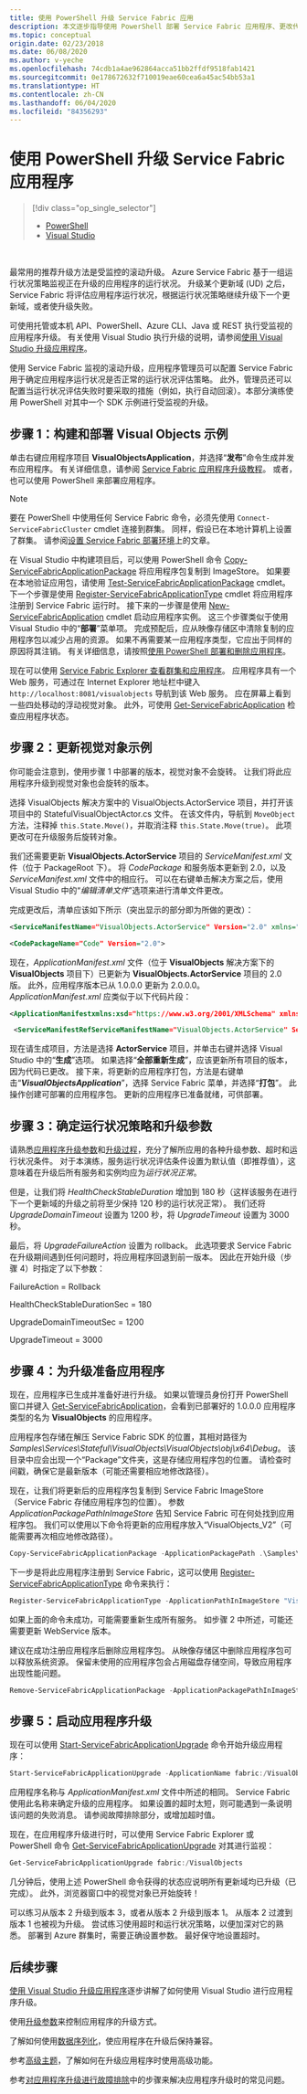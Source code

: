 ```yaml
---
title: 使用 PowerShell 升级 Service Fabric 应用
description: 本文逐步指导使用 PowerShell 部署 Service Fabric 应用程序、更改代码以及推出升级版本。
ms.topic: conceptual
origin.date: 02/23/2018
ms.date: 06/08/2020
ms.author: v-yeche
ms.openlocfilehash: 74cdb1a4ae962864acca51bb2ffdf9518fab1421
ms.sourcegitcommit: 0e178672632f710019eae60cea6a45ac54bb53a1
ms.translationtype: HT
ms.contentlocale: zh-CN
ms.lasthandoff: 06/04/2020
ms.locfileid: "84356293"
---
```

# <a name="service-fabric-application-upgrade-using-powershell"></a>使用 PowerShell 升级 Service Fabric 应用程序
> [!div class="op_single_selector"]
> * [PowerShell](service-fabric-application-upgrade-tutorial-powershell.md)
> * [Visual Studio](service-fabric-application-upgrade-tutorial.md)
> 
> 

<br/>

最常用的推荐升级方法是受监控的滚动升级。  Azure Service Fabric 基于一组运行状况策略监视正在升级的应用程序的运行状况。 升级某个更新域 (UD) 之后，Service Fabric 将评估应用程序运行状况，根据运行状况策略继续升级下一个更新域，或者使升级失败。

可使用托管或本机 API、PowerShell、Azure CLI、Java 或 REST 执行受监视的应用程序升级。 有关使用 Visual Studio 执行升级的说明，请参阅[使用 Visual Studio 升级应用程序](service-fabric-application-upgrade-tutorial.md)。

使用 Service Fabric 监视的滚动升级，应用程序管理员可以配置 Service Fabric 用于确定应用程序运行状况是否正常的运行状况评估策略。 此外，管理员还可以配置当运行状况评估失败时要采取的措施（例如，执行自动回滚）。本部分演练使用 PowerShell 对其中一个 SDK 示例进行受监视的升级。 

## <a name="step-1-build-and-deploy-the-visual-objects-sample"></a>步骤 1：构建和部署 Visual Objects 示例
单击右键应用程序项目 **VisualObjectsApplication**，并选择“**发布**”命令生成并发布应用程序。  有关详细信息，请参阅 [Service Fabric 应用程序升级教程](service-fabric-application-upgrade-tutorial.md)。  或者，也可以使用 PowerShell 来部署应用程序。

> [!NOTE]
> 要在 PowerShell 中使用任何 Service Fabric 命令，必须先使用 `Connect-ServiceFabricCluster` cmdlet 连接到群集。 同样，假设已在本地计算机上设置了群集。 请参阅[设置 Service Fabric 部署环境](service-fabric-get-started.md)上的文章。
> 
> 

在 Visual Studio 中构建项目后，可以使用 PowerShell 命令 [Copy-ServiceFabricApplicationPackage](https://docs.microsoft.com/powershell/module/servicefabric/copy-servicefabricapplicationpackage) 将应用程序包复制到 ImageStore。 如果要在本地验证应用包，请使用 [Test-ServiceFabricApplicationPackage](https://docs.microsoft.com/powershell/module/servicefabric/test-servicefabricapplicationpackage) cmdlet。 下一个步骤是使用 [Register-ServiceFabricApplicationType](https://docs.microsoft.com/powershell/module/servicefabric/register-servicefabricapplicationtype) cmdlet 将应用程序注册到 Service Fabric 运行时。 接下来的一步骤是使用 [New-ServiceFabricApplication](https://docs.microsoft.com/powershell/module/servicefabric/new-servicefabricapplication?view=azureservicefabricps) cmdlet 启动应用程序实例。  这三个步骤类似于使用 Visual Studio 中的“**部署**”菜单项。  完成预配后，应从映像存储区中清除复制的应用程序包以减少占用的资源。  如果不再需要某一应用程序类型，它应出于同样的原因将其注销。 有关详细信息，请按照[使用 PowerShell 部署和删除应用程序](service-fabric-application-upgrade-tutorial-powershell.md)。

现在可以使用 [Service Fabric Explorer 查看群集和应用程序](service-fabric-visualizing-your-cluster.md)。 应用程序具有一个 Web 服务，可通过在 Internet Explorer 地址栏中键入 `http://localhost:8081/visualobjects` 导航到该 Web 服务。  应在屏幕上看到一些四处移动的浮动视觉对象。  此外，可使用 [Get-ServiceFabricApplication](https://docs.microsoft.com/powershell/module/servicefabric/get-servicefabricapplication?view=azureservicefabricps) 检查应用程序状态。

## <a name="step-2-update-the-visual-objects-sample"></a>步骤 2：更新视觉对象示例
你可能会注意到，使用步骤 1 中部署的版本，视觉对象不会旋转。 让我们将此应用程序升级到视觉对象也会旋转的版本。

选择 VisualObjects 解决方案中的 VisualObjects.ActorService 项目，并打开该项目中的 StatefulVisualObjectActor.cs 文件。 在该文件内，导航到 `MoveObject` 方法，注释掉 `this.State.Move()`，并取消注释 `this.State.Move(true)`。 此项更改可在升级服务后旋转对象。

我们还需要更新 **VisualObjects.ActorService** 项目的 *ServiceManifest.xml* 文件（位于 PackageRoot 下）。 将 *CodePackage* 和服务版本更新到 2.0，以及 *ServiceManifest.xml* 文件中的相应行。
可以在右键单击解决方案之后，使用 Visual Studio 中的“*编辑清单文件*”选项来进行清单文件更改。

完成更改后，清单应该如下所示（突出显示的部分即为所做的更改）：

```xml
<ServiceManifestName="VisualObjects.ActorService" Version="2.0" xmlns="http://schemas.microsoft.com/2011/01/fabric" xmlns:xsi="https://www.w3.org/2001/XMLSchema-instance">

<CodePackageName="Code" Version="2.0">
```

现在，*ApplicationManifest.xml* 文件（位于 **VisualObjects** 解决方案下的 **VisualObjects** 项目下）已更新为 **VisualObjects.ActorService** 项目的 2.0 版。 此外，应用程序版本已从 1.0.0.0 更新为 2.0.0.0。 *ApplicationManifest.xml* 应类似于以下代码片段：

```xml
<ApplicationManifestxmlns:xsd="https://www.w3.org/2001/XMLSchema" xmlns:xsi="https://www.w3.org/2001/XMLSchema-instance" ApplicationTypeName="VisualObjects" ApplicationTypeVersion="2.0.0.0" xmlns="http://schemas.microsoft.com/2011/01/fabric">

 <ServiceManifestRefServiceManifestName="VisualObjects.ActorService" ServiceManifestVersion="2.0" />
```

现在请生成项目，方法是选择 **ActorService** 项目，并单击右键并选择 Visual Studio 中的“**生成**”选项。 如果选择“**全部重新生成**”，应该更新所有项目的版本，因为代码已更改。 接下来，将更新的应用程序打包，方法是右键单击“***VisualObjectsApplication***”，选择 Service Fabric 菜单，并选择“**打包**”。 此操作创建可部署的应用程序包。  更新的应用程序已准备就绪，可供部署。

## <a name="step-3--decide-on-health-policies-and-upgrade-parameters"></a>步骤 3：确定运行状况策略和升级参数
请熟悉[应用程序升级参数](service-fabric-application-upgrade-parameters.md)和[升级过程](service-fabric-application-upgrade.md)，充分了解所应用的各种升级参数、超时和运行状况条件。 对于本演练，服务运行状况评估条件设置为默认值（即推荐值），这意味着在升级后所有服务和实例均应为*运行状况正常*。  

但是，让我们将 *HealthCheckStableDuration* 增加到 180 秒（这样该服务在进行下一个更新域的升级之前将至少保持 120 秒的运行状况正常）。  我们还将 *UpgradeDomainTimeout* 设置为 1200 秒，将 *UpgradeTimeout* 设置为 3000 秒。

最后，将 *UpgradeFailureAction* 设置为 rollback。 此选项要求 Service Fabric 在升级期间遇到任何问题时，将应用程序回退到前一版本。 因此在开始升级（步骤 4）时指定了以下参数：

FailureAction = Rollback

HealthCheckStableDurationSec = 180

UpgradeDomainTimeoutSec = 1200

UpgradeTimeout = 3000

## <a name="step-4-prepare-application-for-upgrade"></a>步骤 4：为升级准备应用程序
现在，应用程序已生成并准备好进行升级。 如果以管理员身份打开 PowerShell 窗口并键入 [Get-ServiceFabricApplication](https://docs.microsoft.com/powershell/module/servicefabric/get-servicefabricapplication?view=azureservicefabricps)，会看到已部署好的 1.0.0.0 应用程序类型的名为 **VisualObjects** 的应用程序。  

应用程序包存储在解压 Service Fabric SDK 的位置，其相对路径为 *Samples\Services\Stateful\VisualObjects\VisualObjects\obj\x64\Debug*。 该目录中应会出现一个“Package”文件夹，这是存储应用程序包的位置。 请检查时间戳，确保它是最新版本（可能还需要相应地修改路径）。

现在，让我们将更新后的应用程序包复制到 Service Fabric ImageStore（Service Fabric 存储应用程序包的位置）。 参数 *ApplicationPackagePathInImageStore* 告知 Service Fabric 可在何处找到应用程序包。 我们可以使用以下命令将更新的应用程序放入“VisualObjects\_V2”（可能需要再次相应地修改路径）。

```powershell
Copy-ServiceFabricApplicationPackage -ApplicationPackagePath .\Samples\Services\Stateful\VisualObjects\VisualObjects\obj\x64\Debug\Package -ApplicationPackagePathInImageStore "VisualObjects\_V2"
```

下一步是将此应用程序注册到 Service Fabric，这可以使用 [Register-ServiceFabricApplicationType](https://docs.microsoft.com/powershell/module/servicefabric/register-servicefabricapplicationtype?view=azureservicefabricps) 命令来执行：

```powershell
Register-ServiceFabricApplicationType -ApplicationPathInImageStore "VisualObjects\_V2"
```

如果上面的命令未成功，可能需要重新生成所有服务。 如步骤 2 中所述，可能还需要更新 WebService 版本。

建议在成功注册应用程序后删除应用程序包。  从映像存储区中删除应用程序包可以释放系统资源。  保留未使用的应用程序包会占用磁盘存储空间，导致应用程序出现性能问题。

```powershell
Remove-ServiceFabricApplicationPackage -ApplicationPackagePathInImageStore "VisualObjects\_V2" -ImageStoreConnectionString fabric:ImageStore
```

## <a name="step-5-start-the-application-upgrade"></a>步骤 5：启动应用程序升级
现在可以使用 [Start-ServiceFabricApplicationUpgrade](https://docs.microsoft.com/powershell/module/servicefabric/start-servicefabricapplicationupgrade?view=azureservicefabricps) 命令开始升级应用程序：

```powershell
Start-ServiceFabricApplicationUpgrade -ApplicationName fabric:/VisualObjects -ApplicationTypeVersion 2.0.0.0 -HealthCheckStableDurationSec 60 -UpgradeDomainTimeoutSec 1200 -UpgradeTimeout 3000   -FailureAction Rollback -Monitored
```

应用程序名称与 *ApplicationManifest.xml* 文件中所述的相同。 Service Fabric 使用此名称来确定升级的应用程序。 如果设置的超时太短，则可能遇到一条说明该问题的失败消息。 请参阅故障排除部分，或增加超时值。

现在，在应用程序升级进行时，可以使用 Service Fabric Explorer 或 PowerShell 命令 [Get-ServiceFabricApplicationUpgrade](https://docs.microsoft.com/powershell/module/servicefabric/get-servicefabricapplicationupgrade?view=azureservicefabricps) 对其进行监视： 

```powershell
Get-ServiceFabricApplicationUpgrade fabric:/VisualObjects
```

几分钟后，使用上述 PowerShell 命令获得的状态应说明所有更新域均已升级（已完成）。 此外，浏览器窗口中的视觉对象已开始旋转！

可以练习从版本 2 升级到版本 3，或者从版本 2 升级到版本 1。 从版本 2 过渡到版本 1 也被视为升级。 尝试练习使用超时和运行状况策略，以便加深对它的熟悉。 部署到 Azure 群集时，需要正确设置参数。 最好保守地设置超时。

## <a name="next-steps"></a>后续步骤
[使用 Visual Studio 升级应用程序](service-fabric-application-upgrade-tutorial.md)逐步讲解了如何使用 Visual Studio 进行应用程序升级。

使用[升级参数](service-fabric-application-upgrade-parameters.md)来控制应用程序的升级方式。

了解如何使用[数据序列化](service-fabric-application-upgrade-data-serialization.md)，使应用程序在升级后保持兼容。

参考[高级主题](service-fabric-application-upgrade-advanced.md)，了解如何在升级应用程序时使用高级功能。

参考[对应用程序升级进行故障排除](service-fabric-application-upgrade-troubleshooting.md)中的步骤来解决应用程序升级时的常见问题。

<!--Update_Description: update meta properties, wording update, update link-->